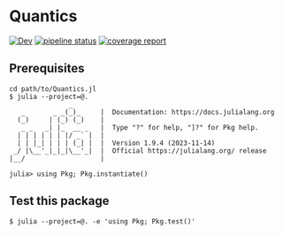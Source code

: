 # Quantics

[![Dev](https://img.shields.io/badge/docs-dev-blue.svg)](https://tensors4fields.gitlab.io/Quantics.jl/dev/index.html)
[![pipeline status](https://gitlab.com/tensors4fields/Quantics.jl/badges/main/pipeline.svg)](https://gitlab.com/tensors4fields/Quantics.jl/-/commits/main)
[![coverage report](https://gitlab.com/tensors4fields/Quantics.jl/badges/main/coverage.svg)](https://gitlab.com/tensors4fields/Quantics.jl/-/commits/main)

## Prerequisites

```console
cd path/to/Quantics.jl
$ julia --project=@.
               _
   _       _ _(_)_     |  Documentation: https://docs.julialang.org
  (_)     | (_) (_)    |
   _ _   _| |_  __ _   |  Type "?" for help, "]?" for Pkg help.
  | | | | | | |/ _` |  |
  | | |_| | | | (_| |  |  Version 1.9.4 (2023-11-14)
 _/ |\__'_|_|_|\__'_|  |  Official https://julialang.org/ release
|__/                   |

julia> using Pkg; Pkg.instantiate()
```

## Test this package

```console
$ julia --project=@. -e 'using Pkg; Pkg.test()'
```

